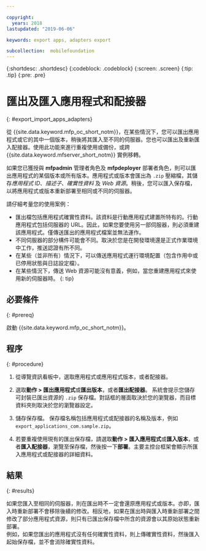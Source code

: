 ```yaml
---

copyright:
  years: 2018
lastupdated: "2019-06-06"

keywords: export apps, adapters export

subcollection:  mobilefoundation
---
```


{:shortdesc: .shortdesc}
{:codeblock: .codeblock}
{:screen: .screen}
{:tip: .tip}
{:pre: .pre}

# 匯出及匯入應用程式和配接器
{: #export_import_apps_adapters}

從 {{site.data.keyword.mfp_oc_short_notm}}，在某些情況下，您可以匯出應用程式或它的其中一個版本，稍後將其匯入至不同的伺服器。您也可以匯出及重新匯入配接器。使用此功能來進行重複使用或備份，或跨 {{site.data.keyword.mfserver_short_notm}} 實例移轉。

如果您已獲授與 **mfpadmin** 管理者角色及 **mfpdeployer** 部署者角色，則可以匯出應用程式的某個版本或所有版本。應用程式或版本會匯出為 `.zip` 壓縮檔，其儲存*應用程式 ID*、*描述子*、*確實性資料* 及 *Web 資源*。稍後，您可以匯入保存檔，以將應用程式或版本重新部署至相同或不同的伺服器。

請仔細考量您的使用案例：
* 匯出檔包括應用程式確實性資料。該資料是行動應用程式建置所特有的。行動應用程式包括伺服器的 URL。因此，如果您要使用另一部伺服器，則必須重建該應用程式。僅傳送匯出的應用程式檔案並無法運作。
* 不同伺服器的部分構件可能會不同。取決於您是在開發環境還是正式作業環境中工作，推送認證有所不同。
* 在某些（並非所有）情況下，可以傳送應用程式運行環境配置（包含作用中或已停用狀態與日誌設定檔）。
* 在某些情況下，傳送 Web 資源可能沒有意義，例如，當您重建應用程式來使用新的伺服器時。
{: tip}

##  必要條件
{: #prereq}

啟動 {{site.data.keyword.mfp_oc_short_notm}}。

##  程序
{: #procedure}

1.  從導覽資訊看板中，選取應用程式或應用程式版本，或者配接器。

2.  選取**動作 > 匯出應用程式**或**匯出版本**，或者**匯出配接器**。
     系統會提示您儲存可封裝已匯出資源的 `.zip` 保存檔。對話框的層面取決於您的瀏覽器，而目標資料夾則取決於您的瀏覽器設定。

3.   儲存保存檔。
      保存檔名稱包括應用程式或配接器的名稱及版本，例如 `export_applications_com.sample.zip`。

4.   若要重複使用現有的匯出保存檔，請選取**動作 > 匯入應用程式**或**匯入版本**，或者**匯入配接器**，瀏覽至保存檔，然後按一下**部署**。主要主控台框架會顯示所匯入應用程式或配接器的詳細資料。

##    結果
{: #results}

如果您匯入至相同的伺服器，則在匯出時不一定會還原應用程式或版本。亦即，匯入時重新部署不會移除後續的修改。相反地，如果在匯出時與匯入時重新部署之間修改了部分應用程式資源，則只有已匯出保存檔中所含的資源會以其原始狀態重新部署。
<br/>
例如，如果您匯出的應用程式沒有任何確實性資料，則上傳確實性資料，然後匯入起始保存檔，並不會消除確實性資料。
